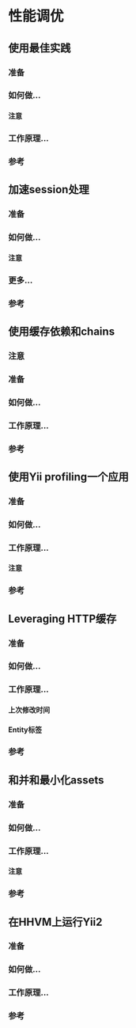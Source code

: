 # 性能调优

## 使用最佳实践

### 准备

### 如何做...

#### 注意

### 工作原理...

### 参考

## 加速session处理

### 准备

### 如何做...

#### 注意

### 更多...


### 参考

## 使用缓存依赖和chains

### 注意

### 准备

### 如何做...


### 工作原理...


### 参考

## 使用Yii profiling一个应用

### 准备

### 如何做...

### 工作原理...

#### 注意

### 参考

## Leveraging HTTP缓存

### 准备

### 如何做...

### 工作原理...

#### 上次修改时间

#### Entity标签

### 参考

## 和并和最小化assets


### 准备

### 如何做...

### 工作原理...

#### 注意

### 参考


## 在HHVM上运行Yii2

### 准备

### 如何做...

### 工作原理...

### 参考

